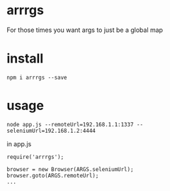 # arrrgs
For those times you want args to just be a global map

# install
    npm i arrrgs --save 

# usage
    
    node app.js --remoteUrl=192.168.1.1:1337 --seleniumUrl=192.168.1.2:4444
    
    
in app.js

    require('arrrgs');
   
    browser = new Browser(ARGS.seleniumUrl);
    browser.goto(ARGS.remoteUrl);
    ...
    
    
